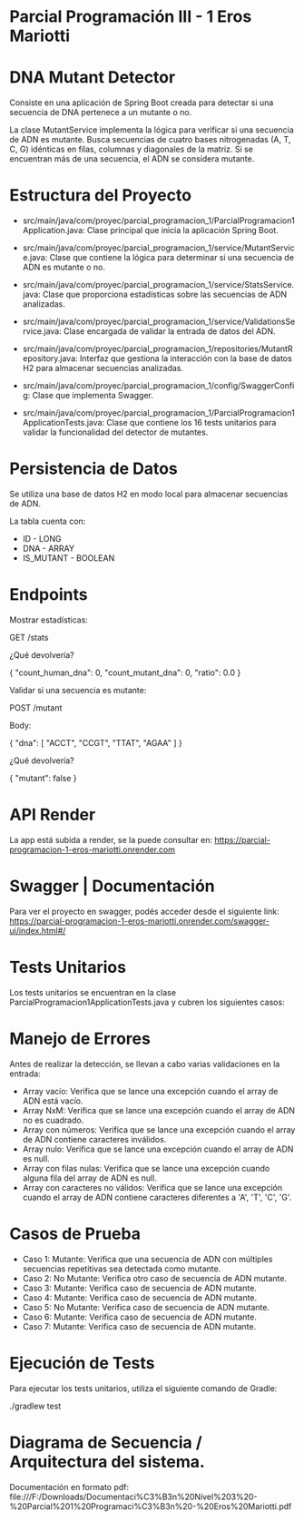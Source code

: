 # Parcial Programación III - 1 Eros Mariotti

# DNA Mutant Detector

Consiste en una aplicación de Spring Boot creada para detectar si una secuencia de DNA pertenece a un mutante o no.

La clase MutantService implementa la lógica para verificar si una secuencia de ADN es mutante. Busca secuencias de cuatro bases nitrogenadas (A, T, C, G) idénticas en filas, columnas y diagonales de la matriz. Si se encuentran más de una secuencia, el ADN se considera mutante.

# Estructura del Proyecto

- src/main/java/com/proyec/parcial_programacion_1/ParcialProgramacion1Application.java: Clase principal que inicia la aplicación Spring Boot.
  
- src/main/java/com/proyec/parcial_programacion_1/service/MutantService.java: Clase que contiene la lógica para determinar si una secuencia de ADN es mutante o no.
  
- src/main/java/com/proyec/parcial_programacion_1/service/StatsService.java: Clase que proporciona estadísticas sobre las secuencias de ADN analizadas.
  
- src/main/java/com/proyec/parcial_programacion_1/service/ValidationsService.java: Clase encargada de validar la entrada de datos del ADN.
  
- src/main/java/com/proyec/parcial_programacion_1/repositories/MutantRepository.java: Interfaz que gestiona la interacción con la base de datos H2 para almacenar secuencias analizadas.
  
- src/main/java/com/proyec/parcial_programacion_1/config/SwaggerConfig: Clase que implementa Swagger.
  
- src/main/java/com/proyec/parcial_programacion_1/ParcialProgramacion1ApplicationTests.java: Clase que contiene los 16 tests unitarios para validar la funcionalidad del detector de mutantes.

# Persistencia de Datos

Se utiliza una base de datos H2 en modo local para almacenar secuencias de ADN.

La tabla cuenta con:
- ID - LONG
- DNA - ARRAY
- IS_MUTANT - BOOLEAN

# Endpoints 

Mostrar estadísticas:

GET /stats

¿Qué devolvería?


{
    "count_human_dna": 0,
    "count_mutant_dna": 0,
    "ratio": 0.0
}


Validar si una secuencia es mutante:



POST /mutant



Body:



{
    "dna": [
        "ACCT", 
        "CCGT", 
        "TTAT", 
        "AGAA"
    ]
}



¿Qué devolvería?



{
    "mutant": false
}



# API Render

La app está subida a render, se la puede consultar en: https://parcial-programacion-1-eros-mariotti.onrender.com

# Swagger | Documentación

Para ver el proyecto en swagger, podés acceder desde el siguiente link: https://parcial-programacion-1-eros-mariotti.onrender.com/swagger-ui/index.html#/

# Tests Unitarios
Los tests unitarios se encuentran en la clase ParcialProgramacion1ApplicationTests.java y cubren los siguientes casos:

# Manejo de Errores
Antes de realizar la detección, se llevan a cabo varias validaciones en la entrada:

- Array vacío: Verifica que se lance una excepción cuando el array de ADN está vacío.
- Array NxM: Verifica que se lance una excepción cuando el array de ADN no es cuadrado.
- Array con números: Verifica que se lance una excepción cuando el array de ADN contiene caracteres inválidos.
- Array nulo: Verifica que se lance una excepción cuando el array de ADN es null.
- Array con filas nulas: Verifica que se lance una excepción cuando alguna fila del array de ADN es null.
- Array con caracteres no válidos: Verifica que se lance una excepción cuando el array de ADN contiene caracteres diferentes a 'A', 'T', 'C', 'G'.

# Casos de Prueba
- Caso 1: Mutante: Verifica que una secuencia de ADN con múltiples secuencias repetitivas sea detectada como mutante.
- Caso 2: No Mutante: Verifica otro caso de secuencia de ADN mutante.
- Caso 3: Mutante: Verifica caso de secuencia de ADN mutante.
- Caso 4: Mutante: Verifica caso de secuencia de ADN mutante.
- Caso 5: No Mutante: Verifica caso de secuencia de ADN mutante.
- Caso 6: Mutante: Verifica caso de secuencia de ADN mutante.
- Caso 7: Mutante: Verifica caso de secuencia de ADN mutante.

# Ejecución de Tests
Para ejecutar los tests unitarios, utiliza el siguiente comando de Gradle:

./gradlew test

# Diagrama de Secuencia / Arquitectura del sistema.

Documentación en formato pdf: file:///F:/Downloads/Documentaci%C3%B3n%20Nivel%203%20-%20Parcial%201%20Programaci%C3%B3n%20-%20Eros%20Mariotti.pdf
